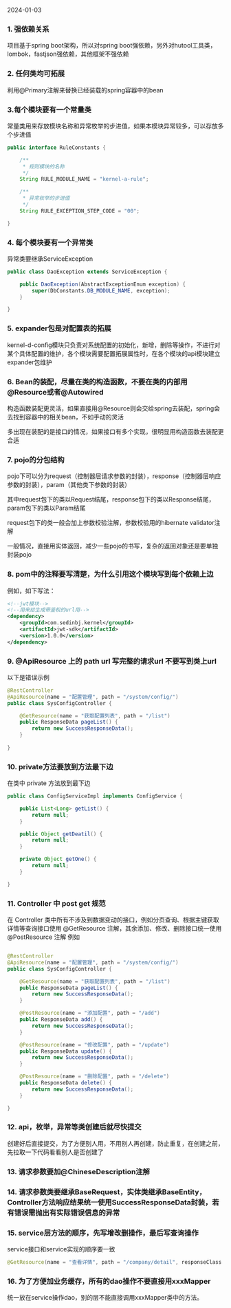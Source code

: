 2024-01-03

### 1. 强依赖关系

项目基于spring boot架构，所以对spring boot强依赖，另外对hutool工具类，lombok，fastjson强依赖，其他框架不强依赖

### 2. 任何类均可拓展

利用@Primary注解来替换已经装载的spring容器中的bean

### 3.每个模块要有一个常量类

常量类用来存放模块名称和异常枚举的步进值，如果本模块异常较多，可以存放多个步进值

```java
public interface RuleConstants {

    /**
     * 规则模块的名称
     */
    String RULE_MODULE_NAME = "kernel-a-rule";

    /**
     * 异常枚举的步进值
     */
    String RULE_EXCEPTION_STEP_CODE = "00";

}
```

### 4. 每个模块要有一个异常类

异常类要继承ServiceException

```java
public class DaoException extends ServiceException {

    public DaoException(AbstractExceptionEnum exception) {
        super(DbConstants.DB_MODULE_NAME, exception);
    }

}
```

### 5. expander包是对配置表的拓展

kernel-d-config模块只负责对系统配置的初始化，新增，删除等操作，不进行对某个具体配置的维护，各个模块需要配置拓展属性时，在各个模块的api模块建立expander包维护

### 6. Bean的装配，尽量在类的构造函数，不要在类的内部用@Resource或者@Autowired

构造函数装配更灵活，如果直接用@Resource则会交给spring去装配，spring会去找到容器中的相关bean，不如手动的灵活

多出现在装配的是接口的情况，如果接口有多个实现，很明显用构造函数去装配更合适

### 7. pojo的分包结构

pojo下可以分为request（控制器层请求参数的封装），response（控制器层响应参数的封装），param（其他类下参数的封装）

其中request包下的类以Request结尾，response包下的类以Response结尾，param包下的类以Param结尾

request包下的类一般会加上参数校验注解，参数校验用的hibernate validator注解

一般情况，直接用实体返回，减少一些pojo的书写，复杂的返回对象还是要单独封装pojo

### 8. pom中的注释要写清楚，为什么引用这个模块写到每个依赖上边

例如，如下写法：

```xml
<!--jwt模块-->
<!--用来给生成带鉴权的url用-->
<dependency>
    <groupId>com.sedinbj.kernel</groupId>
    <artifactId>jwt-sdk</artifactId>
    <version>1.0.0</version>
</dependency>
```

### 9. @ApiResource 上的 path url 写完整的请求url 不要写到类上url

以下是错误示例

```java
@RestController
@ApiResource(name = "配置管理", path = "/system/config/")
public class SysConfigController {

    @GetResource(name = "获取配置列表", path = "/list")
    public ResponseData pageList() {
        return new SuccessResponseData();
    }
    
}
```

### 10. private方法要放到方法最下边

在类中 private 方法放到最下边

```java
public class ConfigServiceImpl implements ConfigService {

    public List<Long> getList() {
        return null;
    }

    public Object getDeatil() {
        return null;
    }

    private Object getOne() {
        return null;
    }

}
```

### 11. Controller 中 post get 规范

在 Controller 类中所有不涉及到数据变动的接口，例如分页查询、根据主键获取详情等查询接口使用 @GetResource 注解，其余添加、修改、删除接口统一使用 @PostResource 注解 例如

```java

@RestController
@ApiResource(name = "配置管理", path = "/system/config/")
public class SysConfigController {

    @GetResource(name = "获取配置列表", path = "/list")
    public ResponseData pageList() {
        return new SuccessResponseData();
    }

    @PostResource(name = "添加配置", path = "/add")
    public ResponseData add() {
        return new SuccessResponseData();
    }

    @PostResource(name = "修改配置", path = "/update")
    public ResponseData update() {
        return new SuccessResponseData();
    }

    @PostResource(name = "删除配置", path = "/delete")
    public ResponseData delete() {
        return new SuccessResponseData();
    }

}
```

### 12. api，枚举，异常等类创建后就尽快提交

创建好后直接提交，为了方便别人用，不用别人再创建，防止重复，在创建之前，先拉取一下代码看看别人是否创建了

### 13. 请求参数要加@ChineseDescription注解


### 14. 请求参数类要继承BaseRequest，实体类继承BaseEntity，Controller方法响应结果统一使用SuccessResponseData封装，若有错误需抛出有实际错误信息的异常


### 15. service层方法的顺序，先写增改删操作，最后写查询操作

service接口和service实现的顺序要一致

```java
@GetResource(name = "查看详情", path = "/company/detail", responseClass = CompanyResponse.class)
```

### 16. 为了方便加业务缓存，所有的dao操作不要直接用xxxMapper

统一放在service操作dao，别的层不能直接调用xxxMapper类中的方法。





